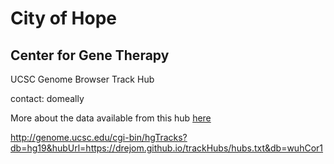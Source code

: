 # City of Hope

## Center for Gene Therapy

UCSC Genome Browser Track Hub

contact: domeally

More about the data available from this hub [here](cohCgtHub.html)

http://genome.ucsc.edu/cgi-bin/hgTracks?db=hg19&hubUrl=https://drejom.github.io/trackHubs/hubs.txt&db=wuhCor1



